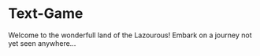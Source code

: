 # Text-Game

Welcome to the wonderfull land of the Lazourous!
Embark on a journey not yet seen anywhere...

